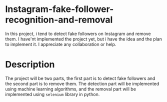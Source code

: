 # Instagram-fake-follower-recognition-and-removal
In this project, i tend to detect fake followers on Instagram and remove them. I have'nt implemented the project yet, but i have the idea and the plan to implement it. I appreciate any collaboration or help.

# Description
The project will be two parts, the first part is to detect fake followers and the second part is to remove them. The detection part will be implemented using machine learning algorithms, and the removal part will be implemented using `selenium` library in python.
